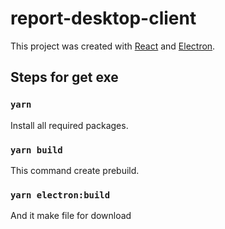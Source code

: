 # report-desktop-client

This project was created with [React](https://reactjs.org) and [Electron](https://www.electronjs.org).

## Steps for get exe

### `yarn`

Install all required packages.

### `yarn build`

This command create prebuild.

### `yarn electron:build`

And it make file for download

